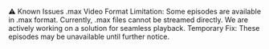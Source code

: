 ⚠️ Known Issues
.max Video Format Limitation:
Some episodes are available in .max format. Currently, .max files cannot be streamed directly. We are actively working on a solution for seamless playback.
Temporary Fix: These episodes may be unavailable until further notice.
